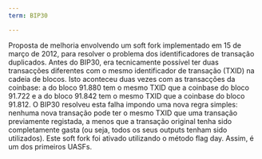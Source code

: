 ```yaml
---
term: BIP30

---
```

Proposta de melhoria envolvendo um soft fork implementado em 15 de março de 2012, para resolver o problema dos identificadores de transação duplicados. Antes do BIP30, era tecnicamente possível ter duas transacções diferentes com o mesmo identificador de transação (TXID) na cadeia de blocos. Isto aconteceu duas vezes com as transacções da coinbase: a do bloco 91.880 tem o mesmo TXID que a coinbase do bloco 91.722 e a do bloco 91.842 tem o mesmo TXID que a coinbase do bloco 91.812. O BIP30 resolveu esta falha impondo uma nova regra simples: nenhuma nova transação pode ter o mesmo TXID que uma transação previamente registada, a menos que a transação original tenha sido completamente gasta (ou seja, todos os seus outputs tenham sido utilizados). Este soft fork foi ativado utilizando o método flag day. Assim, é um dos primeiros UASFs.